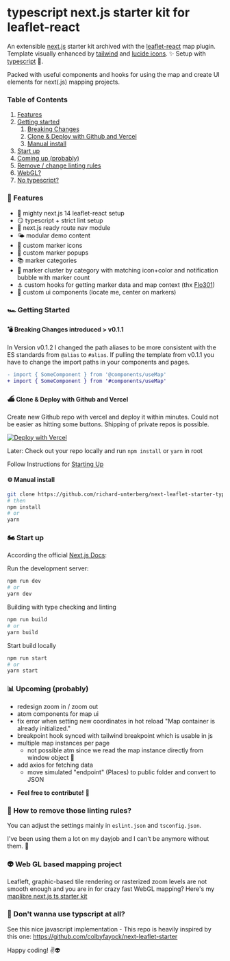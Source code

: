 typescript next.js starter kit for leaflet-react
===============

An extensible [next.js](https://nextjs.org/) starter kit archived with the [leaflet-react](https://react-leaflet.js.org/) map plugin. Template visually enhanced by [tailwind](https://tailwindcss.com/) and [lucide icons](https://lucide.dev/). ✨
Setup with [typescript](https://www.typescriptlang.org/) 👐.

Packed with useful components and hooks for using the map and create UI elements for next(.js) mapping projects.

### Table of Contents
1. [Features](#features)
2. [Getting started](#getting-started)
    1. [Breaking Changes](#breaking-changes)
    2. [Clone & Deploy with Github and Vercel](#clone-deploy)
    3. [Manual install](#manual-install)
3. [Start up](#start-up)
4. [Coming up (probably)](#coming-up)
6. [Remove / change linting rules](#disable-lint)
7. [WebGL?](#web-gl)
7. [No typescript?](#no-ts)

### <a id="features"></a> 🎇 Features

- 🏇 mighty next.js 14 leaflet-react setup
- 😏 typescript + strict lint setup
- 🔗 next.js ready route nav module
- 🌤 modular demo content
- 🐛 custom marker icons
- 📄 custom marker popups
- 📚 marker categories
- 🫧 marker cluster by category with matching icon+color and notification bubble with marker count
- ⚓️ custom hooks for getting marker data and map context (thx [Flo301](https://github.com/Flo301))
- 🏡 custom ui components (locate me, center on markers)

### <a id="getting-started"></a> 🏎 Getting Started

#### <a id="breaking-changes"></a> 💣 Breaking Changes introduced > v0.1.1

In Version v0.1.2 I changed the path aliases to be more consistent with the ES standards from `@alias` to `#alias`. If pulling the template from v0.1.1 you have to change the import paths in your components and pages.

```diff
- import { SomeComponent } from '@components/useMap'
+ import { SomeComponent } from '#components/useMap'
```

#### <a id="clone-deploy"></a> ⛴ Clone & Deploy with Github and Vercel

Create new Github repo with vercel and deploy it within minutes. Could not be easier as hitting some buttons. Shipping of private repos is possible.

[![Deploy with Vercel](https://vercel.com/button)](https://vercel.com/new/clone?repository-url=https%3A%2F%2Fgithub.com%2Frichard-unterberg%2Fnext-leaflet-starter-typescript)

Later: Check out your repo locally and run ```npm install``` or ```yarn``` in root

Follow Instructions for [Starting Up](#start-up)

#### <a id="manual-install"></a> ⚙️ Manual install

```bash
git clone https://github.com/richard-unterberg/next-leaflet-starter-typescript
# then
npm install
# or
yarn
```

### <a id="start-up"></a> 🏍️ Start up

According the official [Next.js Docs](https://nextjs.org/docs/getting-started):

Run the development server:

```bash
npm run dev
# or
yarn dev
```

Building with type checking and linting

```bash
npm run build
# or
yarn build
```

Start build locally

```bash
npm run start
# or
yarn start
```

### <a id="coming-up"></a> 📊 Upcoming (probably)

+ redesign zoom in / zoom out
+ atom components for map ui
+ fix error when setting new coordinates in hot reload "Map container is already initialized."
+ breakpoint hook synced with tailwind breakpoint which is usable in js
+ multiple map instances per page
  + not possible atm since we read the map instance directly from window object 🤫
+ add axios for fetching data
  + move simulated "endpoint" (Places) to public folder and convert to JSON

- **Feel free to contribute!** 🤗

### <a id="disable-lint"></a> 🤯 How to remove those  linting rules?

You can adjust the settings mainly in ```eslint.json``` and ```tsconfig.json```.

I've been using them a lot on my dayjob and I can't be anymore without them. 🥲

### <a id="web-gl"></a> 👽 Web GL based mapping project

Leafleft, graphic-based tile rendering or rasterized zoom levels are not smooth enough and you are in for crazy fast WebGL mapping? Here's my [maplibre next.js ts starter kit](https://github.com/richard-unterberg/maplibre-nextjs-ts-starter)

### <a id="no-ts"></a> 📝 Don't wanna use typscript at all?

See this nice javascript implementation - This repo is heavily inspired by this one:
https://github.com/colbyfayock/next-leaflet-starter

Happy coding! ✌️👽
